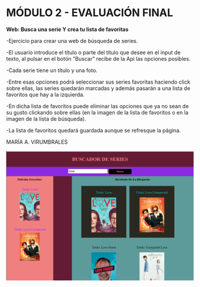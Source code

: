 # MÓDULO 2 - EVALUACIÓN FINAL



**Web: Busca una serie Y crea tu lista de favoritas**


-Ejercicio para crear una web de búsqueda de series.

-El usuario introduce el título o parte del título que desee en el input de texto, al pulsar en el botón "Buscar" recibe de la Api las opciones posibles.

-Cada serie tiene un título y una foto.

-Entre esas opciones podrá seleccionar sus series favoritas haciendo click sobre ellas, las series quedarán marcadas y además pasarán a una lista de favoritos que hay a la izquierda.

-En dicha lista de favoritos puede eliminar las opciones que ya no sean de su gusto clickando sobre ellas (en la imagen de la lista de favoritos o en la imagen de la lista de búsqueda).

-La lista de favoritos quedará guardada aunque se refresque la página.


MARÍA A. VIRUMBRALES


 ![Imagen de mi web](/images/FotoWebMaria.png)
